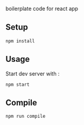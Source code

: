 boilerplate code for react app

Setup
---

```
npm install
```

Usage
---
Start dev server with :

```
npm start
```

Compile
---

```
npm run compile
```
